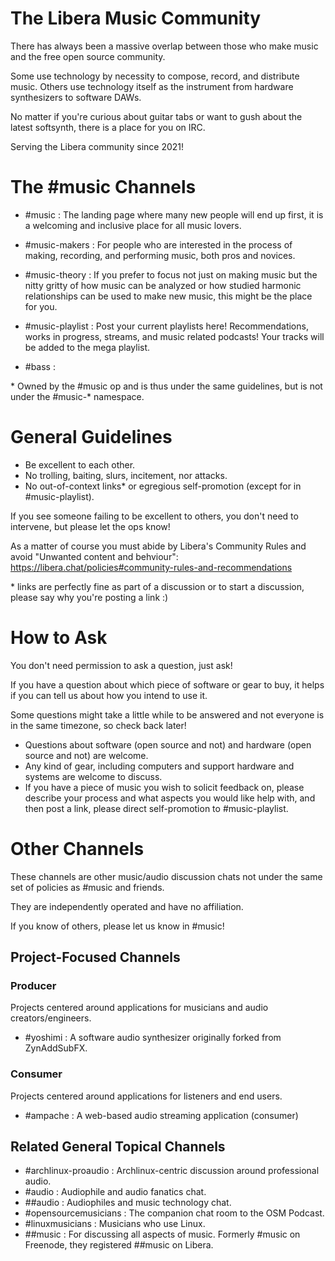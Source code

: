 # The Libera Music Community

There has always been a massive overlap between those who make music and the free open source community.

Some use technology by necessity to compose, record, and distribute music.
Others use technology itself as the instrument from hardware synthesizers to software DAWs.

No matter if you're curious about guitar tabs or want to gush about the latest softsynth, there is a place for you on IRC.

Serving the Libera community since 2021!

# The #music Channels

- #music : The landing page where many new people will end up first, it is a welcoming and inclusive place for all music lovers.
- #music-makers : For people who are interested in the process of making, recording, and performing music, both pros and novices.
- #music-theory : If you prefer to focus not just on making music but the nitty gritty of how music can be analyzed or how studied harmonic relationships can be used to make new music, this might be the place for you.
- #music-playlist : Post your current playlists here! Recommendations, works in progress, streams, and music related podcasts! Your tracks will be added to the mega playlist.

- #bass : 

\* Owned by the #music op and is thus under the same guidelines, but is not under the #music-* namespace.

# General Guidelines

- Be excellent to each other.
- No trolling, baiting, slurs, incitement, nor attacks.
- No out-of-context links* or egregious self-promotion (except for in #music-playlist).

If you see someone failing to be excellent to others, you don't need to intervene, but please let the ops know!

As a matter of course you must abide by Libera's Community Rules and avoid "Unwanted content and behviour": https://libera.chat/policies#community-rules-and-recommendations

\* links are perfectly fine as part of a discussion or to start a discussion, please say why you're posting a link :)

# How to Ask

You don't need permission to ask a question, just ask!

If you have a question about which piece of software or gear to buy, it helps if you can tell us about how you intend to use it.

Some questions might take a little while to be answered and not everyone is in the same timezone, so check back later!

- Questions about software (open source and not) and hardware (open source and not) are welcome.
- Any kind of gear, including computers and support hardware and systems are welcome to discuss.
- If you have a piece of music you wish to solicit feedback on, please describe your process and what aspects you would like help with, and then post a link, please direct self-promotion to #music-playlist.

# Other Channels

These channels are other music/audio discussion chats not under the same set of policies as #music and friends.

They are independently operated and have no affiliation.

If you know of others, please let us know in #music!

## Project-Focused Channels

### Producer

Projects centered around applications for musicians and audio creators/engineers.

- #yoshimi : A software audio synthesizer originally forked from ZynAddSubFX.

### Consumer

Projects centered around applications for listeners and end users.

- #ampache : A web-based audio streaming application (consumer)

## Related General Topical Channels

- #archlinux-proaudio : Archlinux-centric discussion around professional audio.
- #audio : Audiophile and audio fanatics chat.
- ##audio : Audiophiles and music technology chat.
- #opensourcemusicians : The companion chat room to the OSM Podcast.
- #linuxmusicians : Musicians who use Linux.
- ##music : For discussing all aspects of music. Formerly #music on Freenode, they registered ##music on Libera.